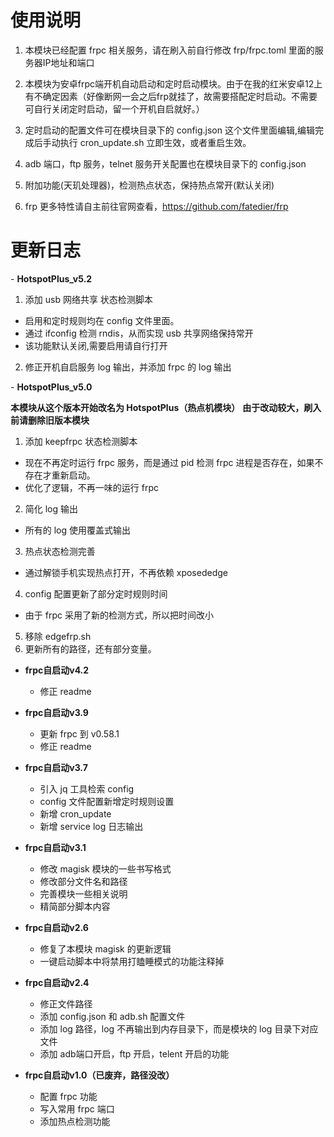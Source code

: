 # 使用说明

1. 本模块已经配置 frpc 相关服务，请在刷入前自行修改 frp/frpc.toml 里面的服务器IP地址和端口

2. 本模块为安卓frpc端开机自动启动和定时启动模块。由于在我的红米安卓12上有不确定因素（好像断网一会之后frp就挂了，故需要搭配定时启动。不需要可自行关闭定时启动，留一个开机自启就好。）

3. 定时启动的配置文件可在模块目录下的 config.json 这个文件里面编辑,编辑完成后手动执行 cron_update.sh 立即生效，或者重启生效。

4. adb 端口，ftp 服务，telnet 服务开关配置也在模块目录下的 config.json

5. 附加功能(天玑处理器)，检测热点状态，保持热点常开(默认关闭)

6. frp 更多特性请自主前往官网查看，https://github.com/fatedier/frp

# 更新日志
- **HotspotPlus_v5.2**
1. 添加 usb 网络共享 状态检测脚本
  - 启用和定时规则均在 config 文件里面。
  - 通过 ifconfig 检测 rndis，从而实现 usb 共享网络保持常开
  - 该功能默认关闭,需要启用请自行打开
2. 修正开机自启服务 log 输出，并添加 frpc 的 log 输出

- **HotspotPlus_v5.0**

**本模块从这个版本开始改名为 HotspotPlus（热点机模块）**
**由于改动较大，刷入前请删除旧版本模块**

1. 添加 keepfrpc 状态检测脚本
- 现在不再定时运行 frpc 服务，而是通过 pid 检测 frpc 进程是否存在，如果不存在才重新启动。
- 优化了逻辑，不再一味的运行 frpc
2. 简化 log 输出
- 所有的 log 使用覆盖式输出
3. 热点状态检测完善
- 通过解锁手机实现热点打开，不再依赖 xposededge
4. config 配置更新了部分定时规则时间
- 由于 frpc 采用了新的检测方式，所以把时间改小
5. 移除 edgefrp.sh
6. 更新所有的路径，还有部分变量。

- **frpc自启动v4.2**
   
   - 修正 readme

- **frpc自启动v3.9**

   - 更新 frpc 到 v0.58.1
   - 修正 readme

- **frpc自启动v3.7**

   - 引入 jq 工具检索 config
   - config 文件配置新增定时规则设置
   - 新增 cron_update
   - 新增 service log 日志输出
   


- **frpc自启动v3.1**

   - 修改 magisk 模块的一些书写格式
   - 修改部分文件名和路径
   - 完善模块一些相关说明
   - 精简部分脚本内容


- **frpc自启动v2.6**

   - 修复了本模块 magisk 的更新逻辑
   - 一键启动脚本中将禁用打瞌睡模式的功能注释掉 


- **frpc自启动v2.4**

   - 修正文件路径
   - 添加 config.json 和 adb.sh 配置文件
   - 添加 log 路径，log 不再输出到内存目录下，而是模块的 log 目录下对应文件
   - 添加 adb端口开启，ftp 开启，telent 开启的功能


- **frpc自启动v1.0（已废弃，路径没改）**

   - 配置 frpc 功能
   - 写入常用 frpc 端口
   - 添加热点检测功能
